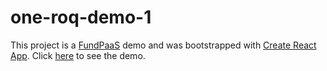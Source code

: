 # one-roq-demo-1

This project is a [FundPaaS](http://www.fundpaas.com/) demo and was bootstrapped with [Create React App](https://github.com/facebookincubator/create-react-app). Click [here](http://one-roq-demo-2.surge.sh/) to see the demo.
